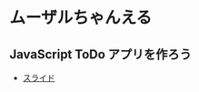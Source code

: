# ムーザルちゃんえる

## JavaScript ToDo アプリを作ろう

- [スライド](https://docs.google.com/presentation/d/e/2PACX-1vTi4yD_fb7s9M5dS0QR9u0Wh4TwvtVhIlCBoCPUUwTqtQ6J7N03OgylRhdv08f0WLiA-rC3VADz2-yW/pub?start=false&loop=false&delayms=3000&slide=id.g7c5738e48c_2_144)
